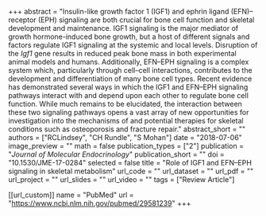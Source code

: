 +++
abstract = "Insulin-like growth factor 1 (IGF1) and ephrin ligand (EFN)–receptor (EPH) signaling are both crucial for bone cell function and skeletal development and maintenance. IGF1 signaling is the major mediator of growth hormone-induced bone growth, but a host of different signals and factors regulate IGF1 signaling at the systemic and local levels. Disruption of the *Igf1* gene results in reduced peak bone mass in both experimental animal models and humans. Additionally, EFN–EPH signaling is a complex system which, particularly through cell–cell interactions, contributes to the development and differentiation of many bone cell types. Recent evidence has demonstrated several ways in which the IGF1 and EFN–EPH signaling pathways interact with and depend upon each other to regulate bone cell function. While much remains to be elucidated, the interaction between these two signaling pathways opens a vast array of new opportunities for investigation into the mechanisms of and potential therapies for skeletal conditions such as osteoporosis and fracture repair."
abstract_short = ""
authors = ["RCLindsey", "CH Rundle", "S Mohan"]
date = "2018-07-06"
image_preview = ""
math = false
publication_types = ["2"]
publication = "*Journal of Molecular Endocrinology*"
publication_short = ""
doi = "10.1530/JME-17-0284"
selected = false
title = "Role of IGF1 and EFN–EPH signaling in skeletal metabolism"
url_code = ""
url_dataset = ""
url_pdf = ""
url_project = ""
url_slides = ""
url_video = ""
tags = ["Review Article"]

[[url_custom]]
name = "PubMed"
url = "https://www.ncbi.nlm.nih.gov/pubmed/29581239"
+++

